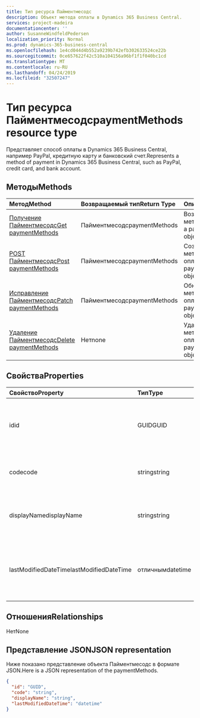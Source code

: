 ```yaml
---
title: Тип ресурса Пайментмесодс
description: Объект метода оплаты в Dynamics 365 Business Central.
services: project-madeira
documentationcenter: ''
author: SusanneWindfeldPedersen
localization_priority: Normal
ms.prod: dynamics-365-business-central
ms.openlocfilehash: 1e4cd044d4b552a9239b742efb302633524ce22b
ms.sourcegitcommit: 0ce657622f42c510a104156a96bf1f1f040bc1cd
ms.translationtype: MT
ms.contentlocale: ru-RU
ms.lasthandoff: 04/24/2019
ms.locfileid: "32507247"
---
```

# <a name="paymentmethods-resource-type"></a><span data-ttu-id="5c43a-103">Тип ресурса Пайментмесодс</span><span class="sxs-lookup"><span data-stu-id="5c43a-103">paymentMethods resource type</span></span>
<span data-ttu-id="5c43a-104">Представляет способ оплаты в Dynamics 365 Business Central, например PayPal, кредитную карту и банковский счет.</span><span class="sxs-lookup"><span data-stu-id="5c43a-104">Represents a method of payment in Dynamics 365 Business Central, such as PayPal, credit card, and bank account.</span></span>

## <a name="methods"></a><span data-ttu-id="5c43a-105">Методы</span><span class="sxs-lookup"><span data-stu-id="5c43a-105">Methods</span></span>

| <span data-ttu-id="5c43a-106">Метод</span><span class="sxs-lookup"><span data-stu-id="5c43a-106">Method</span></span>                                                          | <span data-ttu-id="5c43a-107">Возвращаемый тип</span><span class="sxs-lookup"><span data-stu-id="5c43a-107">Return Type</span></span>  |<span data-ttu-id="5c43a-108">Описание</span><span class="sxs-lookup"><span data-stu-id="5c43a-108">Description</span></span>             |
|:----------------------------------------------------------------|:-------------|:-----------------------|
|[<span data-ttu-id="5c43a-109">Получение Пайментмесодс</span><span class="sxs-lookup"><span data-stu-id="5c43a-109">Get paymentMethods</span></span>](../api/dynamics-paymentmethods-get.md)      |<span data-ttu-id="5c43a-110">Пайментмесодс</span><span class="sxs-lookup"><span data-stu-id="5c43a-110">paymentMethods</span></span>|<span data-ttu-id="5c43a-111">Возвращает объект метода платежа.</span><span class="sxs-lookup"><span data-stu-id="5c43a-111">Gets a payment method object.</span></span>   |
|[<span data-ttu-id="5c43a-112">POST Пайментмесодс</span><span class="sxs-lookup"><span data-stu-id="5c43a-112">Post paymentMethods</span></span>](../api/dynamics-create-paymentmethods.md)  |<span data-ttu-id="5c43a-113">Пайментмесодс</span><span class="sxs-lookup"><span data-stu-id="5c43a-113">paymentMethods</span></span>|<span data-ttu-id="5c43a-114">Создает объект метода оплаты.</span><span class="sxs-lookup"><span data-stu-id="5c43a-114">Creates a payment method object.</span></span>|
|[<span data-ttu-id="5c43a-115">Исправление Пайментмесодс</span><span class="sxs-lookup"><span data-stu-id="5c43a-115">Patch paymentMethods</span></span>](../api/dynamics-paymentmethods-update.md) |<span data-ttu-id="5c43a-116">Пайментмесодс</span><span class="sxs-lookup"><span data-stu-id="5c43a-116">paymentMethods</span></span>|<span data-ttu-id="5c43a-117">Обновляет объект метода оплаты.</span><span class="sxs-lookup"><span data-stu-id="5c43a-117">Updates a payment method object.</span></span>|
|[<span data-ttu-id="5c43a-118">Удаление Пайментмесодс</span><span class="sxs-lookup"><span data-stu-id="5c43a-118">Delete paymentMethods</span></span>](../api/dynamics-paymentmethods-delete.md)|<span data-ttu-id="5c43a-119">Нет</span><span class="sxs-lookup"><span data-stu-id="5c43a-119">none</span></span>          |<span data-ttu-id="5c43a-120">Удаляет объект метода оплаты.</span><span class="sxs-lookup"><span data-stu-id="5c43a-120">Deletes a payment method object.</span></span>|

## <a name="properties"></a><span data-ttu-id="5c43a-121">Свойства</span><span class="sxs-lookup"><span data-stu-id="5c43a-121">Properties</span></span>
| <span data-ttu-id="5c43a-122">Свойство</span><span class="sxs-lookup"><span data-stu-id="5c43a-122">Property</span></span>           | <span data-ttu-id="5c43a-123">Тип</span><span class="sxs-lookup"><span data-stu-id="5c43a-123">Type</span></span>   |<span data-ttu-id="5c43a-124">Описание</span><span class="sxs-lookup"><span data-stu-id="5c43a-124">Description</span></span>                                                  |
|:-------------------|:-------|:------------------------------------------------------------|
|<span data-ttu-id="5c43a-125">id</span><span class="sxs-lookup"><span data-stu-id="5c43a-125">id</span></span>                  |<span data-ttu-id="5c43a-126">GUID</span><span class="sxs-lookup"><span data-stu-id="5c43a-126">GUID</span></span>    |<span data-ttu-id="5c43a-127">Уникальный идентификатор Пайментмесодс.</span><span class="sxs-lookup"><span data-stu-id="5c43a-127">The unique ID of the paymentMethods.</span></span> <span data-ttu-id="5c43a-128">Не редактируемые.</span><span class="sxs-lookup"><span data-stu-id="5c43a-128">Non-editable.</span></span>           |
|<span data-ttu-id="5c43a-129">code</span><span class="sxs-lookup"><span data-stu-id="5c43a-129">code</span></span>                |<span data-ttu-id="5c43a-130">string</span><span class="sxs-lookup"><span data-stu-id="5c43a-130">string</span></span>  |<span data-ttu-id="5c43a-131">Указывает код метода оплаты.</span><span class="sxs-lookup"><span data-stu-id="5c43a-131">Specifies the payment method code.</span></span>                           |
|<span data-ttu-id="5c43a-132">displayName</span><span class="sxs-lookup"><span data-stu-id="5c43a-132">displayName</span></span>         |<span data-ttu-id="5c43a-133">string</span><span class="sxs-lookup"><span data-stu-id="5c43a-133">string</span></span>  |<span data-ttu-id="5c43a-134">Задает отображаемое имя метода оплаты.</span><span class="sxs-lookup"><span data-stu-id="5c43a-134">Specifies the payment method display name.</span></span>                   |
|<span data-ttu-id="5c43a-135">lastModifiedDateTime</span><span class="sxs-lookup"><span data-stu-id="5c43a-135">lastModifiedDateTime</span></span>|<span data-ttu-id="5c43a-136">отличным</span><span class="sxs-lookup"><span data-stu-id="5c43a-136">datetime</span></span>|<span data-ttu-id="5c43a-137">Дата и время последнего изменения метода оплаты.</span><span class="sxs-lookup"><span data-stu-id="5c43a-137">The last datetime the payment method was modified.</span></span> <span data-ttu-id="5c43a-138">Только для чтения.</span><span class="sxs-lookup"><span data-stu-id="5c43a-138">Read-Only.</span></span>|  


## <a name="relationships"></a><span data-ttu-id="5c43a-139">Отношения</span><span class="sxs-lookup"><span data-stu-id="5c43a-139">Relationships</span></span>
<span data-ttu-id="5c43a-140">Нет</span><span class="sxs-lookup"><span data-stu-id="5c43a-140">None</span></span>

## <a name="json-representation"></a><span data-ttu-id="5c43a-141">Представление JSON</span><span class="sxs-lookup"><span data-stu-id="5c43a-141">JSON representation</span></span>

<span data-ttu-id="5c43a-142">Ниже показано представление объекта Пайментмесодс в формате JSON.</span><span class="sxs-lookup"><span data-stu-id="5c43a-142">Here is a JSON representation of the paymentMethods.</span></span>


```json
{
  "id": "GUID",
  "code": "string",
  "displayName": "string",
  "lastModifiedDateTime": "datetime"
}

```
